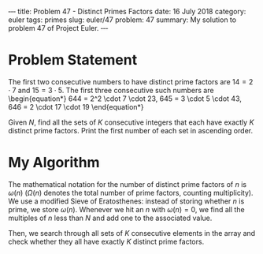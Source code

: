 ‐‐‐
title: Problem 47 - Distinct Primes Factors
date: 16 July 2018
category: euler
tags: primes
slug: euler/47
problem: 47
summary: My solution to problem 47 of Project Euler.
‐‐‐

# Problem Statement

The first two consecutive numbers to have distinct prime factors are $14 = 2\cdot7$ and $15 = 3\cdot5$.
The first three consecutive such numbers are
\begin{equation*}
	644 = 2^2 \cdot 7 \cdot 23, 645 = 3 \cdot 5 \cdot 43, 646 = 2 \cdot 17 \cdot 19
\end{equation*}

Given $N$, find all the sets of $K$ consecutive integers that each have exactly $K$ distinct prime factors.
Print the first number of each set in ascending order.

# My Algorithm

The mathematical notation for the number of distinct prime factors of $n$ is $\omega(n)$ ($\Omega(n)$ denotes the total number of prime factors, counting multiplicity).
We use a modified Sieve of Eratosthenes: instead of storing whether $n$ is prime, we store $\omega(n)$.
Whenever we hit an $n$ with $\omega(n) = 0$, we find all the multiples of $n$ less than $N$ and add one to the associated value.

Then, we search through all sets of $K$ consecutive elements in the array and check whether they all have exactly $K$ distinct prime factors. 